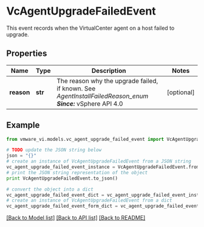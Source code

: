 # VcAgentUpgradeFailedEvent

This event records when the VirtualCenter agent on a host failed to upgrade. 

## Properties
Name | Type | Description | Notes
------------ | ------------- | ------------- | -------------
**reason** | **str** | The reason why the upgrade failed, if known.  See *AgentInstallFailedReason_enum*  ***Since:*** vSphere API 4.0  | [optional] 

## Example

```python
from vmware_vi.models.vc_agent_upgrade_failed_event import VcAgentUpgradeFailedEvent

# TODO update the JSON string below
json = "{}"
# create an instance of VcAgentUpgradeFailedEvent from a JSON string
vc_agent_upgrade_failed_event_instance = VcAgentUpgradeFailedEvent.from_json(json)
# print the JSON string representation of the object
print VcAgentUpgradeFailedEvent.to_json()

# convert the object into a dict
vc_agent_upgrade_failed_event_dict = vc_agent_upgrade_failed_event_instance.to_dict()
# create an instance of VcAgentUpgradeFailedEvent from a dict
vc_agent_upgrade_failed_event_form_dict = vc_agent_upgrade_failed_event.from_dict(vc_agent_upgrade_failed_event_dict)
```
[[Back to Model list]](../README.md#documentation-for-models) [[Back to API list]](../README.md#documentation-for-api-endpoints) [[Back to README]](../README.md)



